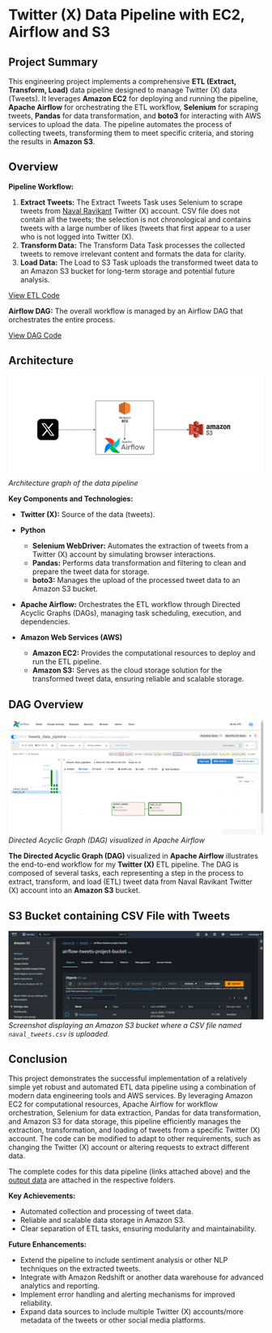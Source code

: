 # Twitter (X) Data Pipeline with EC2, Airflow and S3

## Project Summary
This engineering project implements a comprehensive **ETL (Extract, Transform, Load)** data pipeline designed to manage Twitter (X) data (Tweets). It leverages **Amazon EC2** for deploying and running the pipeline, **Apache Airflow** for orchestrating the ETL workflow, **Selenium** for scraping tweets, **Pandas** for data transformation, and **boto3** for interacting with AWS services to upload the data. The pipeline automates the process of collecting tweets, transforming them to meet specific criteria, and storing the results in **Amazon S3**.

## Overview
**Pipeline Workflow:**

1. **Extract Tweets:** The Extract Tweets Task uses Selenium to scrape tweets from [Naval Ravikant](https://x.com/naval) Twitter (X) account. CSV file does not contain all the tweets; the selection is not chronological and contains tweets with a large number of likes (tweets that first appear to a user who is not logged into Twitter (X).
2. **Transform Data:** The Transform Data Task processes the collected tweets to remove irrelevant content and formats the data for clarity.
3. **Load Data:** The Load to S3 Task uploads the transformed tweet data to an Amazon S3 bucket for long-term storage and potential future analysis.

[View ETL Code](/twitter_etl/twitter_etl.py)

**Airflow DAG:** The overall workflow is managed by an Airflow DAG that orchestrates the entire process.

[View DAG Code](/twitter_dag/tweets_data_pipeline_dag.py)


## Architecture
![Alt Text](images/architecture_graph.png)
*Architecture graph of the data pipeline*

**Key Components and Technologies:**

- **Twitter (X):** Source of the data (tweets).
- **Python**
    - **Selenium WebDriver:** Automates the extraction of tweets from a Twitter (X) account by simulating browser interactions.
    - **Pandas:** Performs data transformation and filtering to clean and prepare the tweet data for storage.
    - **boto3:** Manages the upload of the processed tweet data to an Amazon S3 bucket.

- **Apache Airflow:** Orchestrates the ETL workflow through Directed Acyclic Graphs (DAGs), managing task scheduling, execution, and dependencies.

- **Amazon Web Services (AWS)**
    - **Amazon EC2:** Provides the computational resources to deploy and run the ETL pipeline.
    - **Amazon S3:** Serves as the cloud storage solution for the transformed tweet data, ensuring reliable and scalable storage.
## DAG Overview
![Alt Text](images/airflow_dag.png)
*Directed Acyclic Graph (DAG) visualized in Apache Airflow*

**The Directed Acyclic Graph (DAG)** visualized in **Apache Airflow** illustrates the end-to-end workflow for my **Twitter (X)** ETL pipeline. The DAG is composed of several tasks, each representing a step in the process to extract, transform, and load (ETL) tweet data from Naval Ravikant Twitter (X) account into an **Amazon S3** bucket.
## S3 Bucket containing CSV File with Tweets
![Alt Text](images/s3_bucket.png)
*Screenshot displaying an Amazon S3 bucket where a CSV file named `naval_tweets.csv` is uploaded.* 
## Conclusion 
This project demonstrates the successful implementation of a relatively simple yet robust and automated ETL data pipeline using a combination of modern data engineering tools and AWS services. By leveraging Amazon EC2 for computational resources, Apache Airflow for workflow orchestration, Selenium for data extraction, Pandas for data transformation, and Amazon S3 for data storage, this pipeline efficiently manages the extraction, transformation, and loading of tweets from a specific Twitter (X) account. The code can be modified to adapt to other requirements, such as changing the Twitter (X) account or altering requests to extract different data. 

The complete codes for this data pipeline (links attached above) and the [output data](/data_output/naval_tweets.csv) are attached in the respective folders.

**Key Achievements:**

- Automated collection and processing of tweet data.
- Reliable and scalable data storage in Amazon S3.
- Clear separation of ETL tasks, ensuring modularity and maintainability.

**Future Enhancements:**

- Extend the pipeline to include sentiment analysis or other NLP techniques on the extracted tweets.
- Integrate with Amazon Redshift or another data warehouse for advanced analytics and reporting.
- Implement error handling and alerting mechanisms for improved reliability.
- Expand data sources to include multiple Twitter (X) accounts/more metadata of the tweets or other social media platforms.
